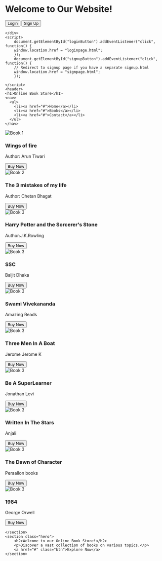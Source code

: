 <!DOCTYPE html>
<html lang="en">
<head>
  <title>Online Book Store</title>
  
</head>
<body>
</body>  
<body> 
    <h1>Welcome to Our Website!</h1>
    <div class="header-buttons">
      <button id="loginButton" class="btn">Login</button>
      <button id="signupButton" class="btn">Sign Up</button>
   
    </div>
    <script>
        document.getElementById("loginButton").addEventListener("click", function() {
        window.location.href = "loginpage.html";
        });
        document.getElementById("signupButton").addEventListener("click", function() {
        // Redirect to signup page if you have a separate signup.html
        window.location.href = "signpage.html";
        });
        
    </script> 
    <header>
    <h1>Online Book Store</h1>
    <nav>
      <ul>
        <li><a href="#">Home</a></li>
        <li><a href="#">Books</a></li>
        <li><a href="#">Contact</a></li>
      </ul>
    </nav>
    
    
  </header>

  <main>
    <section class="books">
      <div class="book">
        <img src="https://d1tgh8fmlzexmh.cloudfront.net/ccbp-static-website/book-apj-img.png" alt="Book 1">
        <h3>Wings of fire</h3>
        <p>Author: Arun Tiwari</p>
        <button id="buynowbtn" class="btn">Buy Now</button>
      </div>
      <div class="book">
        <img src="https://d1tgh8fmlzexmh.cloudfront.net/ccbp-static-website/book-chetan-bhagat-img.png" alt="Book 2">
        <h3>The 3 mistakes of my life</h3>
        <p>Author: Chetan Bhagat</p>
        <button class="btn">Buy Now</button>
      </div>
      <div class="book">
        <img src="https://d1tgh8fmlzexmh.cloudfront.net/ccbp-static-website/harrypotter-img.png" alt="Book 3">
        <h3>Harry Potter and the Sorcerer's Stone</h3>
        <p>Author:J.K.Rowling</p>
        <button class="btn">Buy Now</button>
      </div>
      <div class="book">
        <img src="https://rukminim2.flixcart.com/image/612/612/xif0q/regionalbooks/j/w/2/ssc-reasoning-7200-tcs-mcq-chapter-wise-4th-edition-english-original-imagz46gyddwfpfu.jpeg?q=70" alt="Book 3">
        <h3>SSC</h3>
        <p>Baljit Dhaka</p>
        <button class="btn">Buy Now</button>
      </div>
      <div class="book">
        <img src="https://rukminim2.flixcart.com/image/416/416/xif0q/book/3/4/v/thoughts-to-inspire-in-english-swami-vivekanand-paperback-original-imafaqvn8krkj4cg.jpeg?q=70" alt="Book 3">
        <h3>Swami Vivekananda</h3>
        <p>Amazing Reads</p>
        <button class="btn">Buy Now</button>
      </div>
      <div class="book">
        <img src="https://rukminim2.flixcart.com/image/416/416/kgqvlow0/book/2/2/5/three-men-in-a-boat-original-imafwwgwxx9ygmqr.jpeg?q=70" alt="Book 3">
        <h3>Three Men In A Boat</h3>
        <p>Jerome Jerome K</p>
        <button class="btn">Buy Now</button>
      </div>
      <div class="book">
        <img src="https://rukminim2.flixcart.com/image/416/416/xif0q/book/n/e/p/be-a-super-learner-original-imagk7xbdsszr8st.jpeg?q=70" alt="Book 3">
        <h3>Be A SuperLearner</h3>
        <p>Jonathan Levi</p>
        <button class="btn">Buy Now</button>
      </div>
      <div class="book">
        <img src="https://rukminim2.flixcart.com/image/416/416/book/9/4/9/written-in-the-stars-original-imae76qybhkszxb4.jpeg?q=70" alt="Book 3">
        <h3>Written In The Stars </h3>
        <p>Anjali</p>
        <button class="btn">Buy Now</button>
      </div>
      <div class="book">
        <img src="https://rukminim2.flixcart.com/image/416/416/k0plpjk0/book/5/5/0/the-dawn-of-character-original-imafkg8ye4xrpvc7.jpeg?q=70" alt="Book 3">
        <h3>The Dawn of Character </h3>
        <p>Peraallon books</p>
        <button class="btn">Buy Now</button>
      </div>
      <div class="book">
        <img src="https://rukminim2.flixcart.com/image/416/416/kgqvlow0/book/9/0/1/1984-original-imafwwgwuzswhadz.jpeg?q=70" alt="Book 3">
        <h3>1984</h3>
        <p>George Orwell</p>
        <button class="btn">Buy Now</button>
      </div>

    </section>
    <section class="hero">
        <h2>Welcome to our Online Book Store!</h2>
        <p>Discover a vast collection of books on various topics.</p>
        <a href="#" class="btn">Explore Now</a>
    </section>
  </main>
</body>
